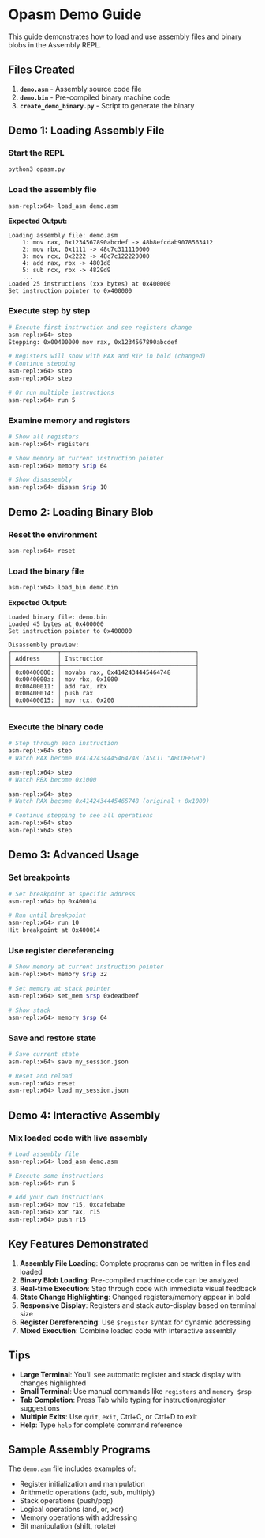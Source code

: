 # Opasm Demo Guide

This guide demonstrates how to load and use assembly files and binary blobs in the Assembly REPL.

## Files Created

1. **`demo.asm`** - Assembly source code file
2. **`demo.bin`** - Pre-compiled binary machine code
3. **`create_demo_binary.py`** - Script to generate the binary

## Demo 1: Loading Assembly File

### Start the REPL
```bash
python3 opasm.py
```

### Load the assembly file
```bash
asm-repl:x64> load_asm demo.asm
```

**Expected Output:**
```
Loading assembly file: demo.asm
    1: mov rax, 0x1234567890abcdef -> 48b8efcdab9078563412
    2: mov rbx, 0x1111 -> 48c7c311110000
    3: mov rcx, 0x2222 -> 48c7c122220000
    4: add rax, rbx -> 4801d8
    5: sub rcx, rbx -> 4829d9
    ...
Loaded 25 instructions (xxx bytes) at 0x400000
Set instruction pointer to 0x400000
```

### Execute step by step
```bash
# Execute first instruction and see registers change
asm-repl:x64> step
Stepping: 0x00400000 mov rax, 0x1234567890abcdef

# Registers will show with RAX and RIP in bold (changed)
# Continue stepping
asm-repl:x64> step
asm-repl:x64> step

# Or run multiple instructions
asm-repl:x64> run 5
```

### Examine memory and registers
```bash
# Show all registers
asm-repl:x64> registers

# Show memory at current instruction pointer
asm-repl:x64> memory $rip 64

# Show disassembly
asm-repl:x64> disasm $rip 10
```

## Demo 2: Loading Binary Blob

### Reset the environment
```bash
asm-repl:x64> reset
```

### Load the binary file
```bash
asm-repl:x64> load_bin demo.bin
```

**Expected Output:**
```
Loaded binary file: demo.bin
Loaded 45 bytes at 0x400000
Set instruction pointer to 0x400000

Disassembly preview:
┌─────────────┬──────────────────────────────────────┐
│ Address     │ Instruction                          │
├─────────────┼──────────────────────────────────────┤
│ 0x00400000: │ movabs rax, 0x4142434445464748       │
│ 0x0040000a: │ mov rbx, 0x1000                      │
│ 0x00400011: │ add rax, rbx                         │
│ 0x00400014: │ push rax                             │
│ 0x00400015: │ mov rcx, 0x200                       │
└─────────────┴──────────────────────────────────────┘
```

### Execute the binary code
```bash
# Step through each instruction
asm-repl:x64> step
# Watch RAX become 0x4142434445464748 (ASCII "ABCDEFGH")

asm-repl:x64> step  
# Watch RBX become 0x1000

asm-repl:x64> step
# Watch RAX become 0x4142434445465748 (original + 0x1000)

# Continue stepping to see all operations
asm-repl:x64> step
asm-repl:x64> step
```

## Demo 3: Advanced Usage

### Set breakpoints
```bash
# Set breakpoint at specific address
asm-repl:x64> bp 0x400014

# Run until breakpoint
asm-repl:x64> run 10
Hit breakpoint at 0x400014
```

### Use register dereferencing
```bash
# Show memory at current instruction pointer
asm-repl:x64> memory $rip 32

# Set memory at stack pointer
asm-repl:x64> set_mem $rsp 0xdeadbeef

# Show stack
asm-repl:x64> memory $rsp 64
```

### Save and restore state
```bash
# Save current state
asm-repl:x64> save my_session.json

# Reset and reload
asm-repl:x64> reset
asm-repl:x64> load my_session.json
```

## Demo 4: Interactive Assembly

### Mix loaded code with live assembly
```bash
# Load assembly file
asm-repl:x64> load_asm demo.asm

# Execute some instructions
asm-repl:x64> run 5

# Add your own instructions
asm-repl:x64> mov r15, 0xcafebabe
asm-repl:x64> xor rax, r15
asm-repl:x64> push r15
```

## Key Features Demonstrated

1. **Assembly File Loading**: Complete programs can be written in files and loaded
2. **Binary Blob Loading**: Pre-compiled machine code can be analyzed
3. **Real-time Execution**: Step through code with immediate visual feedback
4. **State Change Highlighting**: Changed registers/memory appear in bold
5. **Responsive Display**: Registers and stack auto-display based on terminal size
6. **Register Dereferencing**: Use `$register` syntax for dynamic addressing
7. **Mixed Execution**: Combine loaded code with interactive assembly

## Tips

- **Large Terminal**: You'll see automatic register and stack display with changes highlighted
- **Small Terminal**: Use manual commands like `registers` and `memory $rsp`
- **Tab Completion**: Press Tab while typing for instruction/register suggestions
- **Multiple Exits**: Use `quit`, `exit`, Ctrl+C, or Ctrl+D to exit
- **Help**: Type `help` for complete command reference

## Sample Assembly Programs

The `demo.asm` file includes examples of:
- Register initialization and manipulation
- Arithmetic operations (add, sub, multiply)
- Stack operations (push/pop)
- Logical operations (and, or, xor)
- Memory operations with addressing
- Bit manipulation (shift, rotate)
